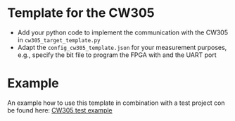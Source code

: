 # Template for the CW305
* Add your python code to implement the communication with the CW305 in `cw305_target_template.py`
* Adapt the `config_cw305_template.json` for your measurement purposes, e.g., specify the bit file to program the FPGA with and the UART port

# Example
An example how to use this template in combination with a test project con be found here: [CW305 test example](https://gitlab.lrz.de/TUEISEC-Intern/Attack-Framework-Blob/-/tree/master/cw305_test)
